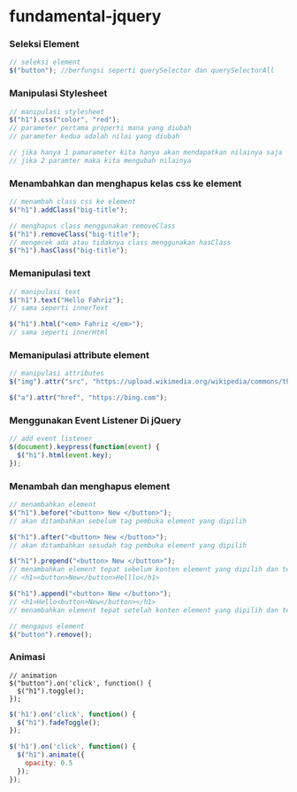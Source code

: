 # fundamental-jquery
### Seleksi Element
```javascript
// seleksi element
$("button"); //berfungsi seperti querySelector dan querySelectorAll
```

### Manipulasi Stylesheet
```javascript
// manipulasi stylesheet
$("h1").css("color", "red");
// parameter pertama properti mana yang diubah
// parameter kedua adalah nilai yang diubah

// jika hanya 1 pamarameter kita hanya akan mendapatkan nilainya saja
// jika 2 paramter maka kita mengubah nilainya
```

### Menambahkan dan menghapus kelas css ke element
```javascript
// menambah class css ke element
$("h1").addClass("big-title");

// menghapus class menggunakan removeClass
$("h1").removeClass("big-title");
// mengecek ada atau tidaknya class menggunakan hasClass
$("h1").hasClass("big-title");
```
### Memanipulasi text
```javascript
// manipulasi text
$("h1").text("Hello Fahriz");
// sama seperti innerText

$("h1").html("<em> Fahriz </em>");
// sama seperti innerHtml
```

### Memanipulasi attribute element

```javascript
// manipulasi attributes
$("img").attr("src", "https://upload.wikimedia.org/wikipedia/commons/thumb/a/a7/React-icon.svg/1200px-React-icon.svg.png");

$("a").attr("href", "https://bing.com");
```
### Menggunakan Event Listener Di jQuery

```javascript
// add event listener
$(document).keypress(function(event) {
  $("h1").html(event.key);
});
```

### Menambah dan menghapus element

```javascript
// menambahkan element
$("h1").before("<button> New </button>");
// akan ditambahkan sebelum tag pembuka element yang dipilih

$("h1").after("<button> New </button>");
// akan ditambahkan sesudah tag pembuka element yang dipilih

$("h1").prepend("<button> New </button>");
// menambahkan element tepat sebelum konten element yang dipilih dan tepat tag pembuka
// <h1><button>New</button>Helllo</h1>

$("h1").append("<button> New </button>");
// <h1>Hello<button>New</button></h1>
// menambahkan element tepat setelah konten element yang dipilih dan tepat tag pembuka

// mengapus element
$("button").remove();
```
### Animasi 
```javascriot
// animation
$("button").on('click', function() {
  $("h1").toggle();
});
```

```javascript
$('h1').on('click', function() {
  $("h1").fadeToggle();
});
```
```javascript
$('h1').on('click', function() {
  $("h1").animate({
    opacity: 0.5
  });
});
```
